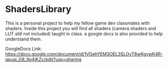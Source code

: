 # ShadersLibrary

This is a personal project to help my fellow game dev classmates with shaders. Inside this project you will find all shaders (camera shaders and LUT still not included) taught in class. a google docs is also provided to help understand them.

GoogleDocs Link: https://docs.google.com/document/d/1VGehYEM3OEL3SLOvT8wKgywK4R-qpuai_G8_9p4jKZc/edit?usp=sharing

